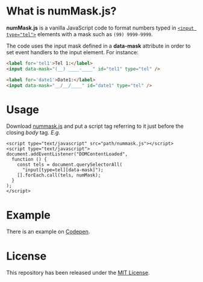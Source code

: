 # What is numMask.js?
**numMask.js** is a vanilla JavaScript code to format numbers typed in [`<input type="tel">`](https://developer.mozilla.org/en-US/docs/Web/HTML/Element/input/tel) elements with a mask such as `(99) 9999-9999`.

The code uses the input mask defined in a **data-mask** attribute in order to set event handlers to the input element. For instance:

```html
<label for='tel1'>Tel 1:</label>
<input data-mask="(__) ____-____" id="tel1" type="tel" />

<label for='date1'>Date1:</label>
<input data-mask="__/__/____" id="date1" type="tel" />
```

# Usage
Download [nummask.js](https://github.com/jrrio/nummask/blob/master/nummask.js) and put a script tag referring to it just before the closing *body* tag. _E.g._

    <script type="text/javascript" src="path/nummask.js"></script>
    <script type="text/javascript">
    document.addEventListener("DOMContentLoaded",
      function () {
        const tels = document.querySelectorAll(
          "input[type=tel][data-mask]");
        [].forEach.call(tels, numMask);
      }
    );
    </script>
    
# Example

There is an example on [Codepen](https://codepen.io/jrio/pen/PaPVxP).

# License

This repository has been released under the [MIT License](https://github.com/jrrio/nummask/blob/master/LICENSE).
  
